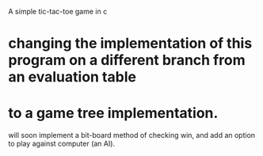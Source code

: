 A simple tic-tac-toe game in c

# changing the implementation of this program on a different branch from an evaluation table
# to a game tree implementation.
will soon implement a bit-board method of checking win,
and add an option to play against computer (an AI).
